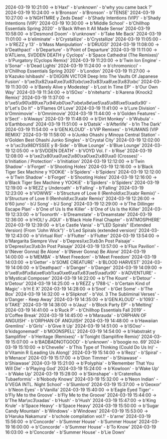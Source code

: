 2024-03-19 10:21:00 -> b'Hax!' - b'unknown' - b'why you came back ?'
2024-03-19 10:24:00 -> b'Bronson' - b'Bronson' - b'TENSE'
2024-03-19 10:27:00 -> b'NGHTMRE y Zeds Dead' - b'Shady Intentions (VIP)' - b'Shady Intentions (VIP)'
2024-03-19 10:30:00 -> b'Middle School' - b'Chillhop Essentials Spring 2020' - b'Back When It All Made Sense'
2024-03-19 10:58:00 -> b'Desmond Doom' - b'unknown' - b'Take Me Back'
2024-03-19 11:01:00 -> b'eliminate' - b'Crystallize' - b'Crystallize'
2024-03-19 11:05:00 -> b'REZZ y 13' - b'Mass Manipulation' - b'DRUGS!'
2024-03-19 11:08:00 -> b'Deathpact' - b'Departure' - b'Point of Departure'
2024-03-19 11:11:00 -> b'ATLiens, SVDDEN DEATH y Cyclops' - b'Space Cathedral (The Remixes)' - b'Purgatory (Cyclops Remix)'
2024-03-19 11:20:00 -> b'Twin Ion Engine' - b'Sonar' - b'Dead Lights'
2024-03-19 11:24:00 -> b'chromonicci' - b'Chillhop Essentials Spring 2020' - b'London'
2024-03-19 11:27:00 -> b'Kazuko Ishibashi' - b'DIGGIN VICTOR Deep Into The Vaults Of Japanese Fusion' - b'\xe3\x82\xa4\xe3\x83\xbc\xe3\x83\xa8\xe3\x83\xbc'
2024-03-19 11:30:00 -> b'Barely Alive y Modestep' - b'Lost In Time EP' - b'Our Own Way'
2024-03-19 11:34:00 -> b'ISOxo' - b'niteharts' - b'Aarena (Knock2 Remix)'
2024-03-19 11:37:00 -> b'\xe5\x90\x89\xe7\x94\xb0\xe7\xbe\x8e\xe5\xa5\x88\xe5\xad\x90' - b"Let's Do It" - b'Flames Of Love'
2024-03-19 11:41:00 -> b'Lure Division' - b'Omnimovie' - b'Omnimovie'
2024-03-19 11:44:00 -> b'Golden Features' - b'Sect' - b'Always'
2024-03-19 11:48:00 -> b'Dirt Monkey' - b'Wubula' - b'Earthbound'
2024-03-19 11:51:00 -> b'Datsik' - b'Afterlife' - b'In The Dark'
2024-03-19 11:54:00 -> b'GEN.KLOUD' - b'VIP Remixes' - b'HUMANS (VIP REMIX)'
2024-03-19 11:58:00 -> b'Junko Ohashi y Minoya Central Station' - b'Golden Best Ohashi Junko Singles' - b'Crystal City'
2024-03-19 12:02:00 -> b'\xc3\x98DYSSEE y B-Side' - b'Blue Lounge' - b'Blue Lounge'
2024-03-19 12:05:00 -> b'SVDDEN DEATH' - b'VOYD Vol. I' - b'Rise'
2024-03-19 12:08:00 -> b'\xe2\x80\xa0\xe2\x80\xa0\xe2\x80\xa0 (Crosses)' - b'Initiation / Protection' - b'Initiation'
2024-03-19 12:12:00 -> b'Twin Shadow' - b'Forget' - b'Shooting Holes'
2024-03-19 12:16:00 -> b'Black Tiger Sex Machine y YOOKiE' - b'Spiders' - b'Spiders'
2024-03-19 12:12:00 -> b'Twin Shadow' - b'Forget' - b'Shooting Holes'
2024-03-19 12:16:00 -> b'Black Tiger Sex Machine y YOOKiE' - b'Spiders' - b'Spiders'
2024-03-19 12:19:00 -> b'REZZ y Underoath' - b'Falling' - b'Falling'
2024-03-19 12:23:00 -> b'VOWWS' - b'Structure of Love II (Renhold\xc3\xabr Remix)' - b'Structure of Love II (Renhold\xc3\xabr Remix)'
2024-03-19 12:26:00 -> b'60 juno' - b'J Song' - b'J Song'
2024-03-19 12:29:00 -> b'The Dillinger Escape Plan' - b'One of Us Is the Killer' - b'One of Us Is the Killer'
2024-03-19 12:33:00 -> b'Toonorth' - b'Dreamstate' - b'Dreamstate'
2024-03-19 12:36:00 -> b'HOL! y JIQUI' - b'Black Hole Final Chapter' - b'ATMOSPHERE'
2024-03-19 12:39:00 -> b'Le Castle Vania' - b'"LED Spirals" (Extended Version) (From "John Wick")' - b'Led Spirals (extended version)'
2024-03-19 12:43:00 -> b'Virtual Riot' - b'Flutter' - b'Flutter'
2024-03-19 13:54:00 -> b'Margarita Siempre Viva' - b'Depresi\xc3\xb3n Post Paisaje' - b'Depresi\xc3\xb3n Post Paisaje'
2024-03-19 13:57:00 -> b'Flux Pavilion' - b'(Never Gonna) Be Alone' - b'(Never Gonna) Be Alone'
2024-03-19 14:00:00 -> b'MEMBA' - b'Meet Freedom' - b'Meet Freedom'
2024-03-19 14:03:00 -> b'Getter' - b'SOME CREATURE' - b'BLOOD HARVEST'
2024-03-19 14:06:00 -> b'Deathpact' - b'Danger' - b'Danger'
2024-03-19 14:09:00 -> b'\xe8\x8f\x8a\xe6\xb1\xa0\xe6\xa1\x83\xe5\xad\x90' - b'ADVENTURE' - b'Mystical Composer'
2024-03-19 14:22:00 -> b'The Kount' - b'Detour' - b'Detour'
2024-03-19 14:25:00 -> b'REZZ y 1788-L' - b'Certain Kind of Magic' - b'H E X'
2024-03-19 14:28:00 -> b'Snot' - b'Get Some' - b'The Box'
2024-03-19 14:32:00 -> b'Slipknot' - b'Vol. 3 The Subliminal Verses' - b'Danger - Keep Away'
2024-03-19 14:35:00 -> b'GEN.KLOUD' - b'1093' - b'TAKE'
2024-03-19 14:38:00 -> b'Jauz' - b'Block Party EP' - b'Melting'
2024-03-19 14:41:00 -> b'Ruck P' - b'Chillhop Essentials Fall 2019' - b'Coffee Break'
2024-03-19 14:45:00 -> b'Marauda' - b'ORPHAN OF ANGUISH' - b'ORPHAN OF ANGUISH'
2024-03-19 14:48:00 -> b'Hawaiian Gremlins' - b'Girls' - b'Give It Up'
2024-03-19 14:51:00 -> b'ISOxo' - b'kidsgonemad!' - b'MOONSPELL'
2024-03-19 14:54:00 -> b'Habstrakt y Samplifire' - b'Heritage (Remixes)' - b'Tonight (Samplifire Remix)'
2024-03-19 15:07:00 -> b'BADBADNOTGOOD' - b'unknown' - b'boogie no. 69'
2024-03-19 15:10:00 -> b'Chevelle' - b'This Type of Thinking (Could Do Us In)' - b'Vitamin R (Leading Us Along)'
2024-03-19 15:14:00 -> b'Rezz' - b'Spiral' - b'Menace'
2024-03-19 15:17:00 -> b'Dion Timmer' - b'Shiawase' - b'Shiawase'
2024-03-19 15:21:00 -> b'Polyphia' - b'Remember That You Will Die' - b'Playing God'
2024-03-19 15:24:00 -> b'Kowloon' - b'Wake Up' - b'Wake Up'
2024-03-19 15:28:00 -> b'Skinshape' - b'Craterellus Tubaeformis' - b'Nobody Knows'
2024-03-19 15:32:00 -> b'Neon Indian' - b'VEGA INTL. Night School' - b'Slumlord'
2024-03-19 15:37:00 -> b'Geoxor' - b'Neon Eyes' - b'Vanilla'
2024-03-19 15:40:00 -> b'Eagle Eyed Tiger' - b'Fly Me to the Groove' - b'Fly Me to the Groove'
2024-03-19 15:44:00 -> b'The Mar\xc3\xadas' - b'Hush' - b'Hush'
2024-03-19 15:47:00 -> b'King Krule' - b'Space Heavy' - b'Space Heavy'
2024-03-19 15:50:00 -> b'Sugar Candy Mountain' - b'Windows' - b'Windows'
2024-03-19 15:53:00 -> b'Haruka Nakamura' - b'schole compilation vol.1' - b'arne'
2024-03-19 15:56:00 -> b'Concorde' - b'Summer House' - b'Summer House'
2024-03-19 16:00:00 -> b'Concorde' - b'Summer House' - b'To Know'
2024-03-19 16:03:00 -> b'Concorde' - b'Summer House' - b'Lie Down'
